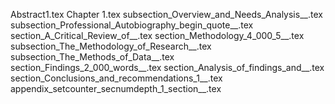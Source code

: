 Abstract1.tex
Chapter 1.tex
subsection_Overview_and_Needs_Analysis__.tex
subsection_Professional_Autobiography_begin_quote__.tex
section_A_Critical_Review_of__.tex
section_Methodology_4_000_5__.tex
subsection_The_Methodology_of_Research__.tex
subsection_The_Methods_of_Data__.tex
section_Findings_2_000_words__.tex
section_Analysis_of_findings_and__.tex
section_Conclusions_and_recommendations_1__.tex
appendix_setcounter_secnumdepth_1_section__.tex
